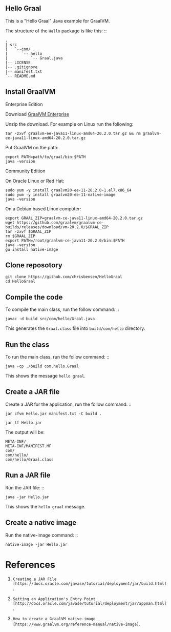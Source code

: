 ## Hello Graal

This is a "Hello Graal" Java example for GraalVM.

The structure of the ``Hello`` package is like this: ::

  ```
  .
  | src
  |   `--com/
  |      `-- hello
  |          `-- Graal.java
  |-- LICENSE
  |-- .gitignore
  |-- manifest.txt
  `-- README.md
  ```

## Install GraalVM

Enterprise Edition

   Download [GraalVM Enterprise](https://www.oracle.com/downloads/graalvm-downloads.html)

   Unzip the download. For example on Linux run the following:

   ```
   tar -zxvf graalvm-ee-java11-linux-amd64-20.2.0.tar.gz && rm graalvm-ee-java11-linux-amd64-20.2.0.tar.gz
   ```

   Put GraalVM on the path:

   ```
   export PATH=path/to/graal/bin:$PATH
   java -version
   ```

Community Edition

   On Oracle Linux or Red Hat:
   ```
   sudo yum -y install graalvm20-ee-11-20.2.0-1.el7.x86_64
   sudo yum -y install graalvm20-ee-11-native-image
   java -version
   ```

   On a Debian based Linux computer:

   ```
   export GRAAL_ZIP=graalvm-ce-java11-linux-amd64-20.2.0.tar.gz
   wget https://github.com/graalvm/graalvm-ce-builds/releases/download/vm-20.2.0/$GRAAL_ZIP
   tar -zxvf $GRAAL_ZIP
   rm $GRAAL_ZIP
   export PATH=/root/graalvm-ce-java11-20.2.0/bin:$PATH
   java -version
   gu install native-image
   ```

## Clone reposotory

   ```
   git clone https://github.com/chrisbensen/HelloGraal
   cd HelloGraal
   ```

## Compile the code

To compile the main class, run the follow command: ::

   ```
   javac -d build src/com/hello/Graal.java
   ```

This generates the ``Graal.class`` file into ``build/com/hello`` directory.

## Run the class

To run the main class, run the follow command: ::

   ```
   java -cp ./build com.hello.Graal
   ```

This shows the message ``hello graal``.

## Create a JAR file

Create a JAR for the application, run the follow command: ::

   ```
   jar cfvm Hello.jar manifest.txt -C build .

   jar tf Hello.jar
   ```

The output will be:

   ```
   META-INF/
   META-INF/MANIFEST.MF
   com/
   com/hello/
   com/hello/Graal.class
   ```

## Run a JAR file

Run the JAR file: ::

   ```
   java -jar Hello.jar
   ```

This shows the ``hello graal`` message.

## Create a native image

Run the native-image command: ::

   ```
   native-image -jar Hello.jar
   ```

# References

1. `Creating a JAR File [https://docs.oracle.com/javase/tutorial/deployment/jar/build.html]`.

1. `Setting an Application's Entry Point [http://docs.oracle.com/javase/tutorial/deployment/jar/appman.html]`.

1. `How to create a GraalVM native-image [https://www.graalvm.org/reference-manual/native-image]`.
